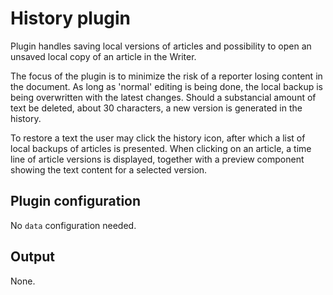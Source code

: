 # History plugin
Plugin handles saving local versions of articles and possibility to open an unsaved local copy of an article in
the Writer.

The focus of the plugin is to minimize the risk of a reporter losing content in the document.
As long as 'normal' editing is being done, the local backup is being overwritten with the
latest changes. Should a substancial amount of text be deleted, about 30 characters, a new version
is generated in the history.

To restore a text the user may click the history icon, after which a list of local
backups of articles is presented. When clicking on an article, a time line of
article versions is displayed, together with a preview component showing the
text content for a selected version.

## Plugin configuration
No `data` configuration needed.

## Output
None.